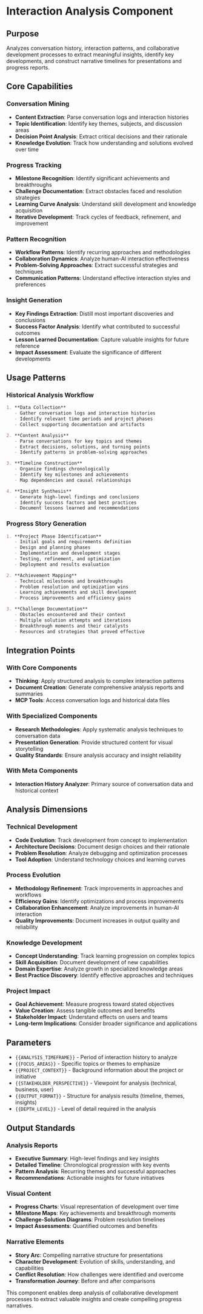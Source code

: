 # Interaction Analysis Component

## Purpose
Analyzes conversation history, interaction patterns, and collaborative development processes to extract meaningful insights, identify key developments, and construct narrative timelines for presentations and progress reports.

## Core Capabilities

### Conversation Mining
- **Content Extraction**: Parse conversation logs and interaction histories
- **Topic Identification**: Identify key themes, subjects, and discussion areas
- **Decision Point Analysis**: Extract critical decisions and their rationale
- **Knowledge Evolution**: Track how understanding and solutions evolved over time

### Progress Tracking
- **Milestone Recognition**: Identify significant achievements and breakthroughs
- **Challenge Documentation**: Extract obstacles faced and resolution strategies
- **Learning Curve Analysis**: Understand skill development and knowledge acquisition
- **Iterative Development**: Track cycles of feedback, refinement, and improvement

### Pattern Recognition
- **Workflow Patterns**: Identify recurring approaches and methodologies
- **Collaboration Dynamics**: Analyze human-AI interaction effectiveness
- **Problem-Solving Approaches**: Extract successful strategies and techniques
- **Communication Patterns**: Understand effective interaction styles and preferences

### Insight Generation
- **Key Findings Extraction**: Distill most important discoveries and conclusions
- **Success Factor Analysis**: Identify what contributed to successful outcomes
- **Lesson Learned Documentation**: Capture valuable insights for future reference
- **Impact Assessment**: Evaluate the significance of different developments

## Usage Patterns

### Historical Analysis Workflow
```markdown
1. **Data Collection**
   - Gather conversation logs and interaction histories
   - Identify relevant time periods and project phases
   - Collect supporting documentation and artifacts

2. **Content Analysis**
   - Parse conversations for key topics and themes
   - Extract decisions, solutions, and turning points
   - Identify patterns in problem-solving approaches

3. **Timeline Construction**
   - Organize findings chronologically
   - Identify key milestones and achievements
   - Map dependencies and causal relationships

4. **Insight Synthesis**
   - Generate high-level findings and conclusions
   - Identify success factors and best practices
   - Document lessons learned and recommendations
```

### Progress Story Generation
```markdown
1. **Project Phase Identification**
   - Initial goals and requirements definition
   - Design and planning phases
   - Implementation and development stages
   - Testing, refinement, and optimization
   - Deployment and results evaluation

2. **Achievement Mapping**
   - Technical milestones and breakthroughs
   - Problem resolution and optimization wins
   - Learning achievements and skill development
   - Process improvements and efficiency gains

3. **Challenge Documentation**
   - Obstacles encountered and their context
   - Multiple solution attempts and iterations
   - Breakthrough moments and their catalysts
   - Resources and strategies that proved effective
```

## Integration Points

### With Core Components
- **Thinking**: Apply structured analysis to complex interaction patterns
- **Document Creation**: Generate comprehensive analysis reports and summaries
- **MCP Tools**: Access conversation logs and historical data files

### With Specialized Components
- **Research Methodologies**: Apply systematic analysis techniques to conversation data
- **Presentation Generation**: Provide structured content for visual storytelling
- **Quality Standards**: Ensure analysis accuracy and insight reliability

### With Meta Components
- **Interaction History Analyzer**: Primary source of conversation data and historical context

## Analysis Dimensions

### Technical Development
- **Code Evolution**: Track development from concept to implementation
- **Architecture Decisions**: Document design choices and their rationale
- **Problem Resolution**: Analyze debugging and optimization processes
- **Tool Adoption**: Understand technology choices and learning curves

### Process Evolution
- **Methodology Refinement**: Track improvements in approaches and workflows
- **Efficiency Gains**: Identify optimizations and process improvements
- **Collaboration Enhancement**: Analyze improvements in human-AI interaction
- **Quality Improvements**: Document increases in output quality and reliability

### Knowledge Development
- **Concept Understanding**: Track learning progression on complex topics
- **Skill Acquisition**: Document development of new capabilities
- **Domain Expertise**: Analyze growth in specialized knowledge areas
- **Best Practice Discovery**: Identify effective approaches and techniques

### Project Impact
- **Goal Achievement**: Measure progress toward stated objectives
- **Value Creation**: Assess tangible outcomes and benefits
- **Stakeholder Impact**: Understand effects on users and teams
- **Long-term Implications**: Consider broader significance and applications

## Parameters
- `{{ANALYSIS_TIMEFRAME}}` - Period of interaction history to analyze
- `{{FOCUS_AREAS}}` - Specific topics or themes to emphasize
- `{{PROJECT_CONTEXT}}` - Background information about the project or initiative
- `{{STAKEHOLDER_PERSPECTIVE}}` - Viewpoint for analysis (technical, business, user)
- `{{OUTPUT_FORMAT}}` - Structure for analysis results (timeline, themes, insights)
- `{{DEPTH_LEVEL}}` - Level of detail required in the analysis

## Output Standards

### Analysis Reports
- **Executive Summary**: High-level findings and key insights
- **Detailed Timeline**: Chronological progression with key events
- **Pattern Analysis**: Recurring themes and successful approaches
- **Recommendations**: Actionable insights for future initiatives

### Visual Content
- **Progress Charts**: Visual representation of development over time
- **Milestone Maps**: Key achievements and breakthrough moments
- **Challenge-Solution Diagrams**: Problem resolution timelines
- **Impact Assessments**: Quantified outcomes and benefits

### Narrative Elements
- **Story Arc**: Compelling narrative structure for presentations
- **Character Development**: Evolution of skills, understanding, and capabilities
- **Conflict Resolution**: How challenges were identified and overcome
- **Transformation Journey**: Before and after comparisons

This component enables deep analysis of collaborative development processes to extract valuable insights and create compelling progress narratives.